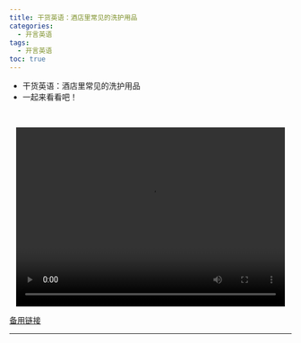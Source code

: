 ```yaml
---
title: 干货英语：酒店里常见的洗护用品
categories:
  - 开言英语
tags:
  - 开言英语
toc: true 
---
```



- 干货英语：酒店里常见的洗护用品
- 一起来看看吧！

 

<p style="text-align:center">
   <video width="480" height="320" controls>
       <source src="/video/ol/30.mp4">
   </video>
</p>
 <p><a href="/video/ol/30.mp4">备用链接</a></p>
 
---





